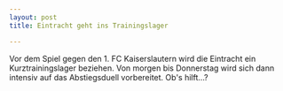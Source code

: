 ```yaml
---
layout: post
title: Eintracht geht ins Trainingslager

---
```


Vor dem Spiel gegen den 1. FC Kaiserslautern wird die Eintracht ein Kurztrainingslager beziehen. Von morgen bis Donnerstag wird sich dann intensiv auf das Abstiegsduell vorbereitet. Ob's hilft...?


